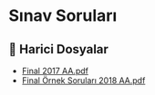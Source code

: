 # Sınav Soruları


<!--Index-->

## 📂 Harici Dosyalar

- [Final 2017 AA.pdf](./Final%202017%20AA.pdf)
- [Final Örnek Soruları 2018 AA.pdf](./Final%20%C3%96rnek%20Sorular%C4%B1%202018%20AA.pdf)


<!--Index-->

